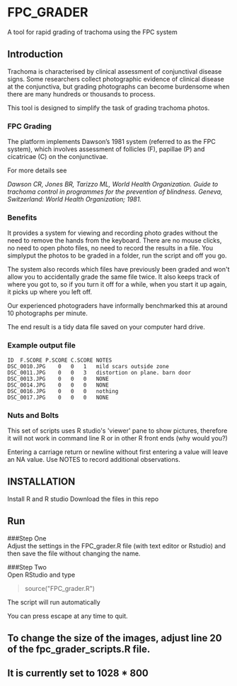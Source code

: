 # FPC_GRADER
A tool for rapid grading of trachoma using the FPC system

## Introduction
Trachoma is characterised by clinical assessment of conjunctival disease signs. Some researchers collect photographic evidence of clinical disease at the conjunctiva, but grading photographs can become burdensome when there are many hundreds or thousands to process.

This tool is designed to simplify the task of grading trachoma photos.

### FPC Grading

The platform implements Dawson’s 1981 system (referred to as the FPC system), which involves assessment of follicles (F), papillae (P) and cicatricae (C) on the conjunctivae.

For more details see 

*Dawson CR, Jones BR, Tarizzo ML, World Health Organization. Guide to trachoma
control in programmes for the prevention of blindness. Geneva, Switzerland: World
Health Organization; 1981.*  

### Benefits  

It provides a system for viewing and recording photo grades without the need to remove the hands from the keyboard. There are no mouse clicks, no need to open photo files, no need to record the results in a file. You simplyput the photos to be graded in a folder, run the script and off you go.  

The system also records which files have previously been graded and won't allow you to accidentally grade the same file twice. It also keeps track of where you got to, so if you turn it off for a while, when you start it up again, it picks up where you left off. 

Our experienced photograders have informally benchmarked this at around 10 photographs per minute.  

The end result is a tidy data file saved on your computer hard drive.  
### Example output file

```
ID	F.SCORE	P.SCORE	C.SCORE	NOTES
DSC_0010.JPG	0	0	1	mild scars outside zone
DSC_0011.JPG	0	0	3	distortion on plane. barn door
DSC_0013.JPG	0	0	0	NONE
DSC_0014.JPG	0	0	0	NONE
DSC_0016.JPG	0	0	0	nothing
DSC_0017.JPG	0	0	0	NONE

```

### Nuts and Bolts  
  
This set of scripts uses R studio's 'viewer' pane to show pictures, therefore it will not work in command line R or in other R front ends (why would you?)

Entering a carriage return or newline without first entering a value will leave an NA value.
Use NOTES to record additional observations.

## INSTALLATION

Install R and R studio
Download the files in this repo

## Run

###Step One  
Adjust the settings in the FPC_grader.R file (with text editor or Rstudio) and then save the file without changing the name.  
  
###Step Two  
Open RStudio and type

>source("FPC_grader.R")

The script will run automatically

You can press escape at any time to quit. 


## To change the size of the images, adjust line 20 of the fpc_grader_scripts.R file.
## It is currently set to 1028 * 800
